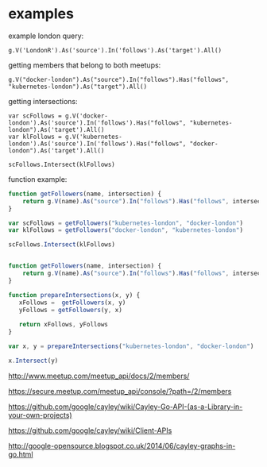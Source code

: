 # examples

example london query:

    g.V('LondonR').As('source').In('follows').As('target').All()


getting members that belong to both meetups:

    g.V("docker-london").As("source").In("follows").Has("follows", "kubernetes-london").As("target").All()


getting intersections:

    var scFollows = g.V('docker-london').As('source').In('follows').Has("follows", "kubernetes-london").As('target').All()
    var klFollows = g.V('kubernetes-london').As('source').In('follows').Has("follows", "docker-london").As('target').All()

    scFollows.Intersect(klFollows)

function example:


```javascript
function getFollowers(name, intersection) {
	return g.V(name).As("source").In("follows").Has("follows", intersection).As("target").All()
}

var scFollows = getFollowers("kubernetes-london", "docker-london")
var klFollows = getFollowers("docker-london", "kubernetes-london")

scFollows.Intersect(klFollows)
```


```javascript

function getFollowers(name, intersection) {
	return g.V(name).As("source").In("follows").Has("follows", intersection).As("target").All()
}

function prepareIntersections(x, y) {
   xFollows =  getFollowers(x, y)
   yFollows = getFollowers(y, x)
   
   return xFollows, yFollows
}

var x, y = prepareIntersections("kubernetes-london", "docker-london")

x.Intersect(y)

```

http://www.meetup.com/meetup_api/docs/2/members/

https://secure.meetup.com/meetup_api/console/?path=/2/members

https://github.com/google/cayley/wiki/Cayley-Go-API-(as-a-Library-in-your-own-projects)

https://github.com/google/cayley/wiki/Client-APIs

http://google-opensource.blogspot.co.uk/2014/06/cayley-graphs-in-go.html